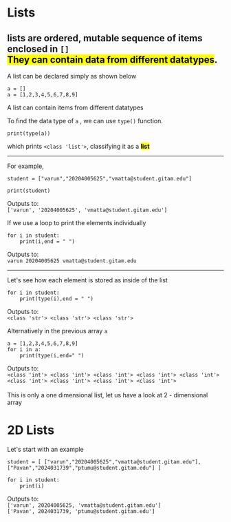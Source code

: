# Lists
lists are ordered, mutable sequence of items enclosed in `[]` <br>
<mark>They can contain data from different datatypes</mark>.
---

A list can be declared simply as shown below <br>
```
a = [] 
a = [1,2,3,4,5,6,7,8,9]
```
A list can contain items from different datatypes<br>

To find the data type of `a` , we can use `type()` function.
```
print(type(a))
```
which prints `<class 'list'>`, classifying it as a <mark> **list</mark>**

---

For example, <br>
``` 
student = ["varun","20204005625","vmatta@student.gitam.edu"]

print(student)
```
Outputs to: <br>
`['varun', '20204005625', 'vmatta@student.gitam.edu']`

If we use a loop to print the elements individually 
```
for i in student:
    print(i,end = " ")
```
Outputs to:<br>
`varun
20204005625
vmatta@student.gitam.edu`

---
Let's see how each element is stored as inside of the list
```
for i in student:
    print(type(i),end = " ")
```
Outputs to: <br>
`<class 'str'>
<class 'str'>
<class 'str'>`

Alternatively in the previous array `a` 

```
a = [1,2,3,4,5,6,7,8,9]
for i in a:
    print(type(i,end=" ")
```
Outputs to: <br>
`<class 'int'> <class 'int'> <class 'int'> <class 'int'> <class 'int'> <class 'int'> <class 'int'> <class 'int'> <class 'int'> `
<br>
<br> This is only a one dimensional list, let us have a look at 2 - dimensional array

# 2D Lists
Let's start with an example 
``` 
student = [ ["varun","20204005625","vmatta@student.gitam.edu"],
["Pavan","2024031739","ptumu@student.gitam.edu"] ]

for i in student:
    print(i)
```
Outputs to:<br>
`['varun', 20204005625, 'vmatta@student.gitam.edu']` <br>
`['Pavan', 2024031739, 'ptumu@student.gitam.edu']`